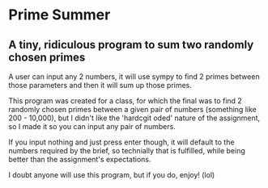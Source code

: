 
# Prime Summer

## A tiny, ridiculous program to sum two randomly chosen primes 

A user can input any 2 numbers, it will use sympy to find 2 primes between those parameters and then it will sum up those primes.

This program was created for a class, for which the final was to find 2 randomly chosen primes between a given pair of numbers (something like 200 - 10,000), but I didn't like the 'hardcgit oded' nature of the assignment, so I made it so you can input any pair of numbers.

If you input nothing and just press enter though, it will default to the numbers required by the brief, so technially that is fulfilled, while being better than the assignment's expectations.

I doubt anyone will use this program, but if you do, enjoy! (lol)